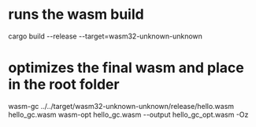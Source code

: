 # runs the wasm build
cargo build --release --target=wasm32-unknown-unknown

# optimizes the final wasm and place in the root folder
wasm-gc ../../target/wasm32-unknown-unknown/release/hello.wasm hello_gc.wasm
wasm-opt hello_gc.wasm --output hello_gc_opt.wasm -Oz
